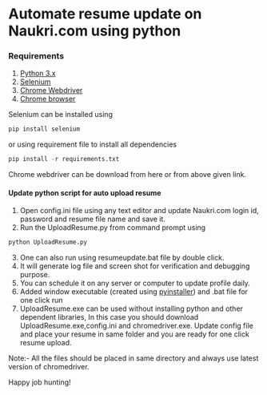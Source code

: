 # Automate resume update on Naukri.com using python

### Requirements

1. [Python 3.x](https://www.python.org/)
2. [Selenium](https://www.seleniumhq.org/)
3. [Chrome Webdriver](https://chromedriver.chromium.org/)
4. [Chrome browser](https://www.google.com/chrome/)

Selenium can be installed using 
```python
pip install selenium
```
or using requirement file to install all dependencies
```python
pip install -r requirements.txt
```
Chrome webdriver can be download from here or from above given link.

#### Update python script for auto upload resume

1. Open config.ini file using any text editor and update Naukri.com login id, password and resume file name and save it.
2. Run the UploadResume.py from command prompt using 
```python
python UploadResume.py
```
3. One can also run using resumeupdate.bat file by double click.
4. It will generate log file and screen shot for verification and debugging purpose.
5. You can schedule it on any server or computer to update profile daily.
5. Added window executable (created using [pyinstaller](https://pyinstaller.readthedocs.io/en/stable/index.html)) and .bat file for one click run  
6. UploadResume.exe can be used without installing python and other dependent libraries, In this case you should download UploadResume.exe,config.ini and chromedriver.exe. Update config file and place your resume in same folder and you are ready for one click resume upload.  

Note:- All the files should be placed in same directory and always use latest version of chromedriver.

Happy job hunting!
